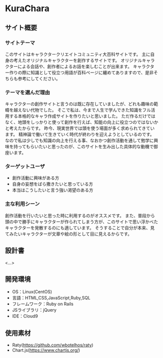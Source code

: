 # KuraChara

## サイト概要
### サイトテーマ
このサイトはキャラクタークリエイトコミュニティ大百科サイトです。
主に自身の考えたオリジナルキャラクターを創作するサイトです。
オリジナルキャラクターによる会話や、創作者によるお話を楽しむことが出来ます。
キャラクター作りの際に知識として役立つ用語が百科ページに纏めてありますので、是非そちらも参考にしてください。

### テーマを選んだ理由
キャラクターの創作サイトと言うのは既に存在していましたが、どれも趣味の範疇を越えない代物でした。
そこで私は、今まで人生で学んできた知識をフル活用する本格的なキャラ作成サイトを作りたいと思いました。
ただ作るだけではなく、地頭をしっかりと使って創作を行えば、知能の向上に役立つのではないかと考えたからです。
昨今、現実世界では頭を使う場面が多く求められてきています。
精神論で働いて生きていく時代が終わりを迎えようとしているのです。
なので私は少しでも知識の向上を行える事、なおかつ創作活動を通して勉学に興味を持ってもらいたいと思ったのが、このサイトを生み出した具体的な動機で御座います。

### ターゲットユーザ
- 創作活動に興味がある方
- 自身の妄想をばら撒きたいと思っている方
- 本当はこうしたいと言う強い渇望のある方

### 主な利用シーン
創作活動を行いたいと思った時に利用するのがオススメです。
また、普段から頭の中で勝手にキャラクターが作られてしまう方が、このサイトで思い浮かべたキャラクターを発散するのにも適しています。
そうすることで自分が本来、見てみたいキャラクターが文章や絵の形として目に見えるからです。

## 設計書
<...>

## 開発環境
- OS：Linux(CentOS)
- 言語：HTML,CSS,JavaScript,Ruby,SQL
- フレームワーク：Ruby on Rails
- JSライブラリ：jQuery
- IDE：Cloud9

## 使用素材
- Raty(https://github.com/wbotelhos/raty)
- Chart.js(https://www.chartjs.org/)